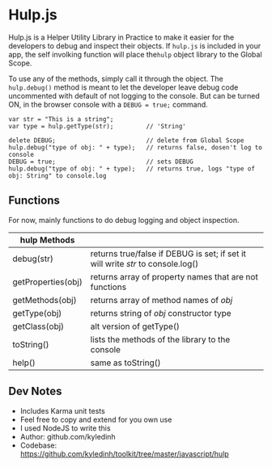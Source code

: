 # Hulp.js 
Hulp.js is a Helper Utility Library in Practice to make it easier for the developers to debug and inspect their objects. If `hulp.js` is  included in your app, the self involking function will place the`hulp` object library to the Global Scope.

To use any of the methods, simply call it through the object. The `hulp.debug()` method is meant to let the developer leave debug code uncommented with default of not logging to the console. But can be turned ON, in the browser console with a `DEBUG = true;` command.

```
var str = "This is a string";
var type = hulp.getType(str);         // 'String'

delete DEBUG;                         // delete from Global Scope
hulp.debug("type of obj: " + type);   // returns false, dosen't log to console
DEBUG = true;                         // sets DEBUG
hulp.debug("type of obj: " + type);   // returns true, logs "type of obj: String" to console.log

```

## Functions

For now, mainly functions to do debug logging and object inspection.

hulp Methods        |             |          
--------------------|-------------|
debug(str)          | returns true/false if DEBUG is set; if set it will write *str* to console.log() |
getProperties(obj)  | returns array of property names that are not functions |
getMethods(obj)     | returns array of method names of *obj* |
getType(obj)        | returns string of *obj* constructor type | 
getClass(obj)       | alt version of getType() |
toString()          | lists the methods of the library to the console |
help()              | same as toString() | 

## Dev Notes

* Includes Karma unit tests
* Feel free to copy and extend for you own use
* I used NodeJS to write this 
* Author: github.com/kyledinh
* Codebase: https://github.com/kyledinh/toolkit/tree/master/javascript/hulp
